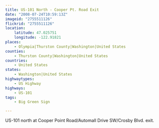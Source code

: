 ```yaml
---
title: US-101 North - Cooper Pt. Road Exit
date: "2008-07-24T10:59:13Z"
imageid: "2755511126"
flickrid: "2755511126"
location:
    latitude: 47.025751
    longitude: -122.91821
places:
    - Olympia|Thurston County|Washington|United States
counties:
    - Thurston County|Washington|United States
countries:
    - United States
states:
    - Washington|United States
highwaytypes:
    - US Highway
highways:
    - US-101
tags:
    - Big Green Sign

---
```

US-101 north at Cooper Point Road/Automall Drive SW/Crosby Blvd. exit.